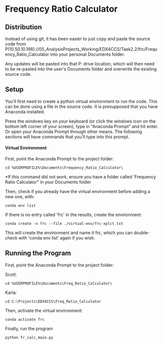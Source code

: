 # Frequency Ratio Calculator
## Distribution 

Instead of using git, it has been easier to just copy and paste the source code from P(10.50.10.198)://05_AnalysisProjects_Working/EDX4CCS/Task2.2/frc/Frequency_Ratio_Calculator into your personal Documents folder.

Any updates will be pasted into that P: drive location, which will then need to be re-pasted into the user's Documents folder and overwrite the existing source code.

## Setup

You'll first need to create a python virtual environment to run the code. This can be done using a file in the source code. It is presupposed that you have Anaconda installed.

Press the windows key on your keyboard (or click the windows icon on the bottom left corner of your screen), type in "Anaconda Prompt" and hit enter. Or open your Anaconda Prompt through other means.
The following sections will have commands that you'll type into this prompt.

#### Virtual Environment 
First, point the Anaconda Prompt to the project folder:

	cd %USERPROFILE%\Documents\Frequency_Ratio_Calculator\

 *If this command did not work, ensure you have a folder called 'Frequency Ratio Calculator" in your Documents folder

 Then, check if you already have the virtual environment before adding a new one, with:

 	conda env list

  If there is no entry called 'frc' in the results, create the environment:

	conda create -n frc --file ./virtual-env/frc-xplct.txt

 This will create the environment and name it frc, which you can double-check with 'conda env list' again if you wish.

## Running the Program

First, point the Anaconda Prompt to the project folder:

Scott:

	cd %USERPROFILE%\Documents\Freq_Ratio_Calculator\
 
 Karla:
 
 	cd C:\Projects\EDX4CCS\Freq_Ratio_Calculator

 Then, activate the virtual environment:

 	conda activate frc

 Finally, run the program

 	python fr_calc_main.py
